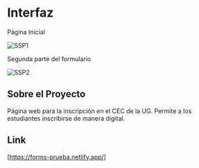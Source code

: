 # Interfaz
Página Inicial

![SSP1](https://github.com/LuisUgarteC/SSP/assets/99086987/802e2f60-e3fc-4567-a60a-500f196ca625)

Segunda parte del formulario

![SSP2](https://github.com/LuisUgarteC/SSP/assets/99086987/63ffe1dd-651c-4b27-8dc5-4dcc77ec95d2)

## Sobre el Proyecto

Página web para la inscripción en el CEC de la UG. Permite a los estudiantes inscribirse de manera digital.

## Link

[https://forms-prueba.netlify.app/]
